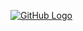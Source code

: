 [![GitHub Logo](https://github.githubassets.com/images/modules/logos_page/GitHub-Mark.png)](https://occipital-sailfish-c9e.notion.site/01-9caa04b0b9814ead97480e1f71c767b1?pvs=4)
